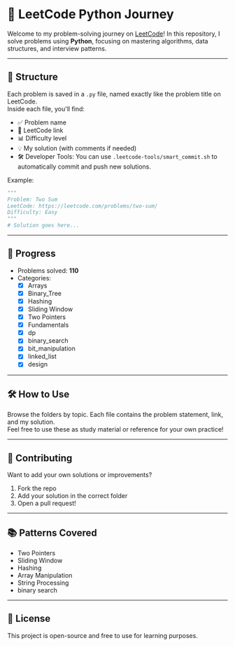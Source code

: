 # 🧠 LeetCode Python Journey

Welcome to my problem-solving journey on [LeetCode](https://leetcode.com/u/MOHAMEDHOSSAM2112/)! 
In this repository, I solve problems using **Python**, focusing on mastering algorithms, data structures, and interview patterns.

---

## 📌 Structure

Each problem is saved in a `.py` file, named exactly like the problem title on LeetCode.  
Inside each file, you'll find:
- ✅ Problem name
- 🔗 LeetCode link
- 📊 Difficulty level
- 💡 My solution (with comments if needed)
- 🛠️ Developer Tools:
You can use `.leetcode-tools/smart_commit.sh` to automatically commit and push new solutions.

Example:

```python
"""
Problem: Two Sum  
LeetCode: https://leetcode.com/problems/two-sum/  
Difficulty: Easy
"""
# Solution goes here...

```

---

## 🚀 Progress

- Problems solved: **110** 
- Categories:
  - [x] Arrays
  - [x] Binary_Tree
  - [x] Hashing
  - [x] Sliding Window
  - [x] Two Pointers
  - [x] Fundamentals
  - [x] dp
  - [x] binary_search
  - [x] bit_manipulation
  - [x] linked_list
  - [x] design

---

## 🛠️ How to Use

Browse the folders by topic. Each file contains the problem statement, link, and my solution.  
Feel free to use these as study material or reference for your own practice!

---

## 🤝 Contributing

Want to add your own solutions or improvements?  
1. Fork the repo
2. Add your solution in the correct folder
3. Open a pull request!

---

## 📚 Patterns Covered

- Two Pointers
- Sliding Window
- Hashing
- Array Manipulation
- String Processing
- binary search

---

## 📝 License

This project is open-source and free to use for learning purposes.
